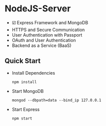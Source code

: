 # NodeJS-Server
-  ☑️ Express Framework and MongoDB
- HTTPS and Secure Communication
- User Authentication with Passport
- OAuth and User Authentication
- Backend as a Service (BaaS)



## Quick Start

- Install Dependencies

  ```
  npm install
  ```

- Start MongoDB

  ```
  mongod --dbpath=data --bind_ip 127.0.0.1
  ```

- Start Express

  ```
  npm start
  ```

  
